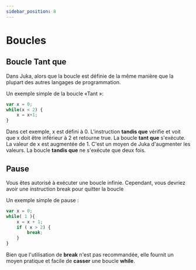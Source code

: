 ```yaml
---
sidebar_position: 8
---
```


# Boucles

## Boucle Tant que

Dans Juka, alors que la boucle est définie de la même manière que la plupart des autres langages de programmation.

Un exemple simple de la boucle «Tant »:

```jsx
var x = 0;
while(x < 2) {
    x = x+1;
}
```

Dans cet exemple, x est défini à 0. L'instruction **tandis que** vérifie et voit que x doit être inférieur à 2 et retourne true. La boucle **tant que** s'exécute. La valeur de x est augmentée de 1. C'est un moyen de Juka d'augmenter les valeurs. La boucle **tandis que** ne s'exécute que deux fois.

## Pause
Vous êtes autorisé à exécuter une boucle infinie. Cependant, vous devriez avoir une instruction break pour quitter la boucle

Un exemple simple de pause :

```jsx
var x = 0;
while( 1 ){
    x = x + 1;
    if ( x > 2) {
        break;
    }
}
```

Bien que l'utilisation de **break** n'est pas recommandée, elle fournit un moyen pratique et facile de **casser** une boucle **while**.